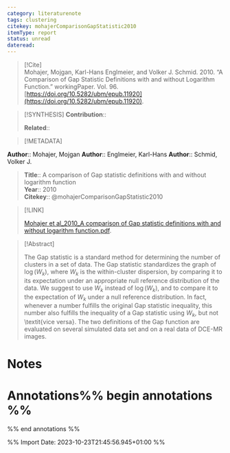```yaml
---
category: literaturenote
tags: clustering
citekey: mohajerComparisonGapStatistic2010
itemType: report
status: unread  
dateread:  
---
```


> [!Cite]  
> Mohajer, Mojgan, Karl-Hans Englmeier, and Volker J. Schmid. 2010. “A Comparison of Gap Statistic Definitions with and without Logarithm Function.” workingPaper. Vol. 96. [https://doi.org/10.5282/ubm/epub.11920](https://doi.org/10.5282/ubm/epub.11920).

> [!SYNTHESIS] 
>**Contribution**::
>
>**Related**:: 
>

> [!METADATA]  
>
**Author**:: Mohajer, Mojgan
**Author**:: Englmeier, Karl-Hans
**Author**:: Schmid, Volker J.<br>
> **Title**:: A comparison of Gap statistic definitions with and without logarithm function    
> **Year**:: 2010     
> **Citekey**:: @mohajerComparisonGapStatistic2010    
>    
>    
>     
>    
>    
>     
>    
>    
>

> [!LINK] 
>
> [Mohajer et al_2010_A comparison of Gap statistic definitions with and without logarithm function.pdf](file:///Users/steven/Library/CloudStorage/GoogleDrive-steven.golovkine@ul.ie/My%20Drive/bibliography/undefined/2010/Mohajer%20et%20al_2010_A%20comparison%20of%20Gap%20statistic%20definitions%20with%20and%20without%20logarithm%20function.pdf).

>[!Abstract]
>
>The Gap statistic is a standard method for determining the number of clusters in a set of data. The Gap statistic standardizes the graph of $\log(W_{k})$, where $W_{k}$ is the within-cluster dispersion, by comparing it to its expectation under an appropriate null reference distribution of the data. We suggest to use $W_{k}$ instead of $\log(W_{k})$, and to compare it to the expectation of $W_{k}$ under a null reference distribution. In fact, whenever a number fulfills the original Gap statistic inequality, this number also fulfills the inequality of a Gap statistic using $W_{k}$, but not \textit{vice versa}. The two definitions of the Gap function are evaluated on several simulated data set and on a real data of DCE-MR images.
>>


# Notes<br>
# Annotations%% begin annotations %%  
 
  
%% end annotations %%

%% Import Date: 2023-10-23T21:45:56.945+01:00 %%
